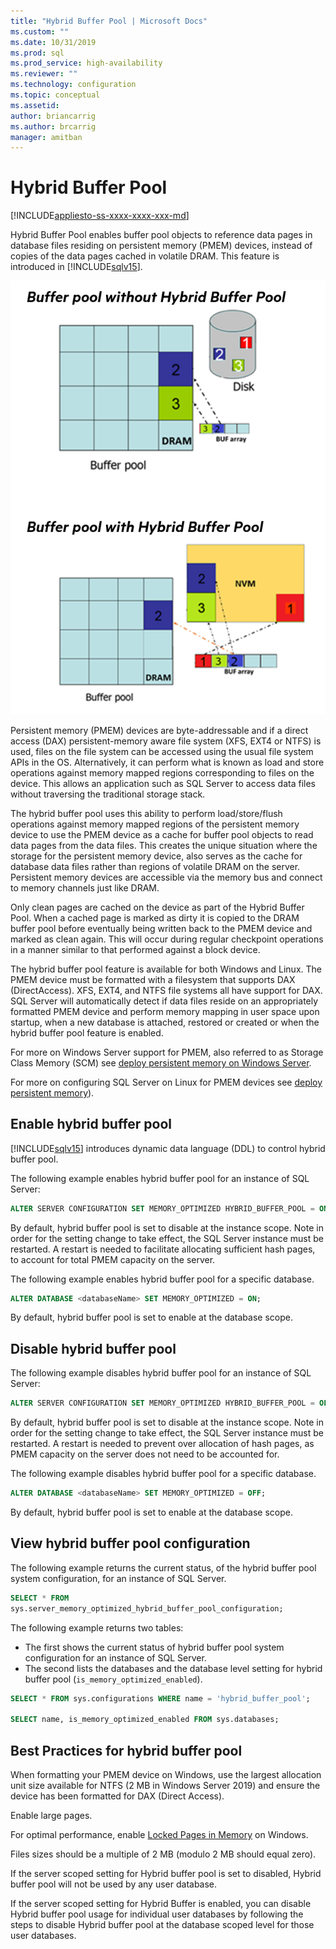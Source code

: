 ```yaml
---
title: "Hybrid Buffer Pool | Microsoft Docs"
ms.custom: ""
ms.date: 10/31/2019
ms.prod: sql
ms.prod_service: high-availability
ms.reviewer: ""
ms.technology: configuration
ms.topic: conceptual
ms.assetid: 
author: briancarrig
ms.author: brcarrig
manager: amitban
---
```

# Hybrid Buffer Pool
[!INCLUDE[appliesto-ss-xxxx-xxxx-xxx-md](../../includes/appliesto-ss-xxxx-xxxx-xxx-md.md)]

Hybrid Buffer Pool enables buffer pool objects to reference data pages in database files residing on persistent memory (PMEM) devices, instead of copies of the data pages cached in volatile DRAM. This feature is introduced in [!INCLUDE[sqlv15](../../includes/sssqlv15-md.md)].

![Hybrid Buffer Pool](./media/hybrid-buffer-pool.png)

Persistent memory (PMEM) devices are byte-addressable and if a direct access (DAX) persistent-memory aware file system (XFS, EXT4 or NTFS) is used, files on the file system can be accessed using the usual file system APIs in the OS. Alternatively, it can perform what is known as load and store operations against memory mapped regions corresponding to files on the device. This allows an application such as SQL Server to access data files without traversing the traditional storage stack.

The hybrid buffer pool uses this ability to perform load/store/flush operations against memory mapped regions of the persistent memory device to use the PMEM device as a cache for buffer pool objects to read data pages from the data files. This creates the unique situation where the storage for the persistent memory device, also serves as the cache for database data files rather than regions of volatile DRAM on the server. Persistent memory devices are accessible via the memory bus and connect to memory channels just like DRAM.

Only clean pages are cached on the device as part of the Hybrid Buffer Pool. When a cached page is marked as dirty it is copied to the DRAM buffer pool before eventually being written back to the PMEM device and marked as clean again. This will occur during regular checkpoint operations in a manner similar to that performed against a block device.

The hybrid buffer pool feature is available for both Windows and Linux. The PMEM device must be formatted with a filesystem that supports DAX (DirectAccess). XFS, EXT4, and NTFS file systems all have support for DAX. SQL Server will automatically detect if data files reside on an appropriately formatted PMEM device and perform memory mapping in user space upon startup, when a new database is attached, restored or created or when the hybrid buffer pool feature is enabled.

For more on Windows Server support for PMEM, also referred to as Storage Class Memory (SCM) see [deploy persistent memory on Windows Server](/windows-server/storage/storage-spaces/deploy-pmem/).

For more on configuring SQL Server on Linux for PMEM devices see [deploy persistent memory](../../linux/sql-server-linux-configure-pmem.md)).


## Enable hybrid buffer pool

[!INCLUDE[sqlv15](../../includes/sssqlv15-md.md)] introduces dynamic data language (DDL) to control hybrid buffer pool.

The following example enables hybrid buffer pool for an instance of SQL Server:

```sql
ALTER SERVER CONFIGURATION SET MEMORY_OPTIMIZED HYBRID_BUFFER_POOL = ON;
```

By default, hybrid buffer pool is set to disable at the instance scope. Note in order for the setting change to take effect, the SQL Server instance must be restarted. A restart is needed to facilitate allocating sufficient hash pages, to account for total PMEM capacity on the server.

The following example enables hybrid buffer pool for a specific database.

```sql
ALTER DATABASE <databaseName> SET MEMORY_OPTIMIZED = ON;
```

By default, hybrid buffer pool is set to enable at the database scope.

## Disable hybrid buffer pool

The following example disables hybrid buffer pool for an instance of SQL Server:

```sql
ALTER SERVER CONFIGURATION SET MEMORY_OPTIMIZED HYBRID_BUFFER_POOL = OFF;
```

By default, hybrid buffer pool is set to disable at the instance scope. Note in order for the setting change to take effect, the SQL Server instance must be restarted. A restart is needed to prevent over allocation of hash pages, as PMEM capacity on the server does not need to be accounted for.

The following example disables hybrid buffer pool for a specific database.

```sql
ALTER DATABASE <databaseName> SET MEMORY_OPTIMIZED = OFF;
```

By default, hybrid buffer pool is set to enable at the database scope.

## View hybrid buffer pool configuration

The following example returns the current status, of the hybrid buffer pool system configuration, for an instance of SQL Server.

```sql
SELECT * FROM
sys.server_memory_optimized_hybrid_buffer_pool_configuration;
```

The following example returns two tables:

- The first shows the current status of hybrid buffer pool system configuration for an instance of SQL Server.
- The second lists the databases and the database level setting for hybrid buffer pool (`is_memory_optimized_enabled`).

```sql
SELECT * FROM sys.configurations WHERE name = 'hybrid_buffer_pool';

SELECT name, is_memory_optimized_enabled FROM sys.databases;
```

## Best Practices for hybrid buffer pool

When formatting your PMEM device on Windows, use the largest allocation unit size available for NTFS (2 MB in Windows Server 2019) and ensure the device has been formatted for DAX (Direct Access).

Enable large pages.

For optimal performance, enable [Locked Pages in Memory](./enable-the-lock-pages-in-memory-option-windows.md) on Windows.

Files sizes should be a multiple of 2 MB (modulo 2 MB should equal zero).

If the server scoped setting for Hybrid buffer pool is set to disabled, Hybrid buffer pool will not be used by any user database.

If the server scoped setting for Hybrid Buffer is enabled, you can disable Hybrid buffer pool usage for individual user databases by following the steps to disable Hybrid buffer pool at the database scoped level for those user databases.
